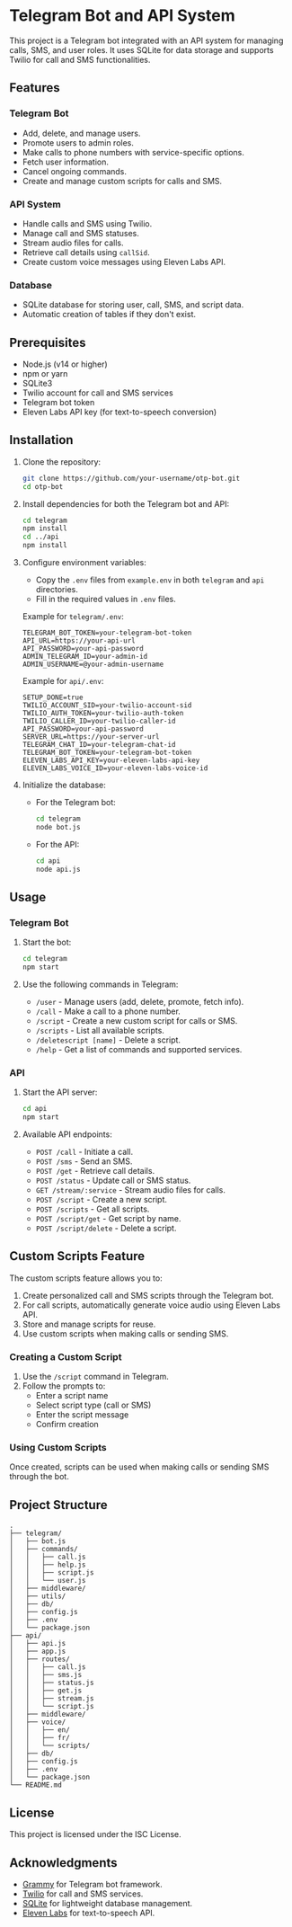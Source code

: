 # Telegram Bot and API System

This project is a Telegram bot integrated with an API system for managing calls, SMS, and user roles. It uses SQLite for data storage and supports Twilio for call and SMS functionalities.

## Features

### Telegram Bot
- Add, delete, and manage users.
- Promote users to admin roles.
- Make calls to phone numbers with service-specific options.
- Fetch user information.
- Cancel ongoing commands.
- Create and manage custom scripts for calls and SMS.

### API System
- Handle calls and SMS using Twilio.
- Manage call and SMS statuses.
- Stream audio files for calls.
- Retrieve call details using `callSid`.
- Create custom voice messages using Eleven Labs API.

### Database
- SQLite database for storing user, call, SMS, and script data.
- Automatic creation of tables if they don't exist.

## Prerequisites

- Node.js (v14 or higher)
- npm or yarn
- SQLite3
- Twilio account for call and SMS services
- Telegram bot token
- Eleven Labs API key (for text-to-speech conversion)

## Installation

1. Clone the repository:

   ```bash
   git clone https://github.com/your-username/otp-bot.git
   cd otp-bot
   ```

2. Install dependencies for both the Telegram bot and API:

   ```bash
   cd telegram
   npm install
   cd ../api
   npm install
   ```

3. Configure environment variables:

   - Copy the `.env` files from `example.env` in both `telegram` and `api` directories.
   - Fill in the required values in `.env` files.

   Example for `telegram/.env`:
   ```env
   TELEGRAM_BOT_TOKEN=your-telegram-bot-token
   API_URL=https://your-api-url
   API_PASSWORD=your-api-password
   ADMIN_TELEGRAM_ID=your-admin-id
   ADMIN_USERNAME=@your-admin-username
   ```

   Example for `api/.env`:
   ```env
   SETUP_DONE=true
   TWILIO_ACCOUNT_SID=your-twilio-account-sid
   TWILIO_AUTH_TOKEN=your-twilio-auth-token
   TWILIO_CALLER_ID=your-twilio-caller-id
   API_PASSWORD=your-api-password
   SERVER_URL=https://your-server-url
   TELEGRAM_CHAT_ID=your-telegram-chat-id
   TELEGRAM_BOT_TOKEN=your-telegram-bot-token
   ELEVEN_LABS_API_KEY=your-eleven-labs-api-key
   ELEVEN_LABS_VOICE_ID=your-eleven-labs-voice-id
   ```

4. Initialize the database:

   - For the Telegram bot:
     ```bash
     cd telegram
     node bot.js
     ```
   - For the API:
     ```bash
     cd api
     node api.js
     ```

## Usage

### Telegram Bot

1. Start the bot:
   ```bash
   cd telegram
   npm start
   ```

2. Use the following commands in Telegram:
   - `/user` - Manage users (add, delete, promote, fetch info).
   - `/call` - Make a call to a phone number.
   - `/script` - Create a new custom script for calls or SMS.
   - `/scripts` - List all available scripts.
   - `/deletescript [name]` - Delete a script.
   - `/help` - Get a list of commands and supported services.

### API

1. Start the API server:
   ```bash
   cd api
   npm start
   ```

2. Available API endpoints:
   - `POST /call` - Initiate a call.
   - `POST /sms` - Send an SMS.
   - `POST /get` - Retrieve call details.
   - `POST /status` - Update call or SMS status.
   - `GET /stream/:service` - Stream audio files for calls.
   - `POST /script` - Create a new script.
   - `POST /scripts` - Get all scripts.
   - `POST /script/get` - Get script by name.
   - `POST /script/delete` - Delete a script.

## Custom Scripts Feature

The custom scripts feature allows you to:

1. Create personalized call and SMS scripts through the Telegram bot.
2. For call scripts, automatically generate voice audio using Eleven Labs API.
3. Store and manage scripts for reuse.
4. Use custom scripts when making calls or sending SMS.

### Creating a Custom Script

1. Use the `/script` command in Telegram.
2. Follow the prompts to:
   - Enter a script name
   - Select script type (call or SMS)
   - Enter the script message
   - Confirm creation

### Using Custom Scripts

Once created, scripts can be used when making calls or sending SMS through the bot.

## Project Structure

```
.
├── telegram/
│   ├── bot.js
│   ├── commands/
│   │   ├── call.js
│   │   ├── help.js
│   │   ├── script.js
│   │   └── user.js
│   ├── middleware/
│   ├── utils/
│   ├── db/
│   ├── config.js
│   ├── .env
│   └── package.json
├── api/
│   ├── api.js
│   ├── app.js
│   ├── routes/
│   │   ├── call.js
│   │   ├── sms.js
│   │   ├── status.js
│   │   ├── get.js
│   │   ├── stream.js
│   │   └── script.js
│   ├── middleware/
│   ├── voice/
│   │   ├── en/
│   │   ├── fr/
│   │   └── scripts/
│   ├── db/
│   ├── config.js
│   ├── .env
│   └── package.json
└── README.md
```

## License

This project is licensed under the ISC License.

## Acknowledgments

- [Grammy](https://grammy.dev/) for Telegram bot framework.
- [Twilio](https://www.twilio.com/) for call and SMS services.
- [SQLite](https://sqlite.org/) for lightweight database management.
- [Eleven Labs](https://elevenlabs.io/) for text-to-speech API.
